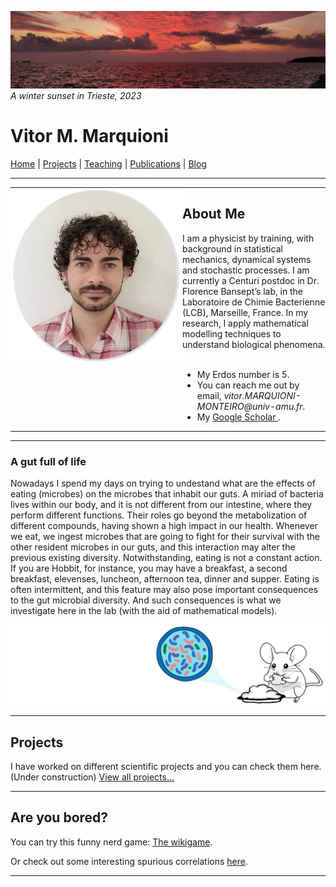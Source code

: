 ![](image1.jpg)
*A winter sunset in Trieste, 2023*

# Vitor M. Marquioni

[Home](README.md)  |  [Projects](projects.md)  |  [Teaching](teaching.md)  |  [Publications](publications.md)  |  [Blog](blog.md)

---

<table style="border-collapse: collapse; width: 100%;">
<tr style="border: none;">
<td style="border: none; padding: 0; vertical-align: top; width: 275px;">
<img src="profile2.jpg" alt="Profile Picture" style="width: 275px; height: auto; border: none;">
</td>
<td style="border: none; padding: 0; vertical-align: center;">

<h2> About Me </h2>

I am a physicist by training, with background in statistical mechanics, dynamical systems and stochastic processes. I am currently a Centuri postdoc in Dr.       Florence Bansept’s lab, in the Laboratoire de Chimie     Bacterienne (LCB), Marseille, France. In my research, I apply mathematical modelling techniques to understand biological phenomena.<br /><br />

<ul>
  <li>My Erdos number is 5.</li>
  <li>You can reach me out by email, <i>vitor.MARQUIONI-MONTEIRO@univ-amu.fr</i>.</li>
  <li>My <a href="https://scholar.google.com/citations?user=FyyhlpYAAAAJ&hl=pt-BR">Google Scholar </a>.</li>
</ul>

</td>
</tr>
</table>

---

### A gut full of life
Nowadays I spend my days on trying to undestand what are the effects of eating (microbes) on the microbes that inhabit our guts. A miriad of bacteria lives within our body, and it is not different from our intestine, where they perform different functions. Their roles go beyond the metabolization of different compounds, having shown a high impact in our health. Whenever we eat, we ingest microbes that are going to fight for their survival with the other resident microbes in our guts, and this interaction may alter the previous existing diversity. Notwithstanding, eating is not a constant action. If you are Hobbit, for instance, you may have a breakfast, a second breakfast, elevenses, luncheon, afternoon tea, dinner and supper. Eating is often intermittent, and this feature may also pose important consequences to the gut microbial diversity. And such consequences is what we investigate here in the lab (with the aid of mathematical models).

![](imageRat2.jpg)

---

## Projects

I have worked on different scientific projects and you can check them here. (Under construction)
[View all projects...](projects.md)

---

## Are you bored?

You can try this funny nerd game: [The wikigame](https://www.thewikigame.com/).

Or check out some interesting spurious correlations [here](https://www.tylervigen.com/spurious-correlations).


---


<!--
### Blog Post Title 1
*Date:* YYYY-MM-DD

Brief excerpt of the blog post. [Read more...](blog.md)

---

## Footer

&copy; YYYY [Your Name]. All rights reserved.

[Back to top](#welcome-to-my-webpage)
-->

